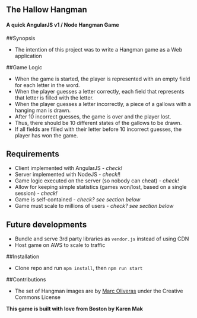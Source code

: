 ## The Hallow Hangman
#### A quick AngularJS v1 / Node Hangman Game


##Synopsis
* The intention of this project was to write a Hangman game as a Web application

##Game Logic
* When the game is started, the player is represented with an empty field for each letter in the word.
* When the player guesses a letter correctly, each field that represents that letter is filled with the letter.
* When the player guesses a letter incorrectly, a piece of a gallows with a hanging man is drawn.
* After 10 incorrect guesses, the game is over and the player lost.
* Thus, there should be 10 different states of the gallows to be drawn.
* If all fields are filled with their letter before 10 incorrect guesses, the player has won the game.

## Requirements
* Client implemented with AngularJS - *check!*
* Server implemented with NodeJS - *check!*!
* Game logic executed on the server (so nobody can cheat) - *check!*
* Allow for keeping simple statistics (games won/lost, based on a single session) - *check!*
* Game is self-contained - *check? see section below*
* Game must scale to millions of users - *check? see section below*

## Future developments
* Bundle and serve 3rd party libraries as ```vendor.js``` instead of using CDN
* Host game on AWS to scale to traffic

##Installation
* Clone repo and run ```npm install```, then ```npm run start```

##Contributions
* The set of Hangman images are by [Marc Oliveras](http://oligalma.com) under the Creative Commons License

**This game is built with love from Boston by Karen Mak**
